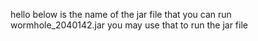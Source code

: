 hello below is the name of the jar file that you can run 
wormhole_2040142.jar
you may use that to run the jar file
